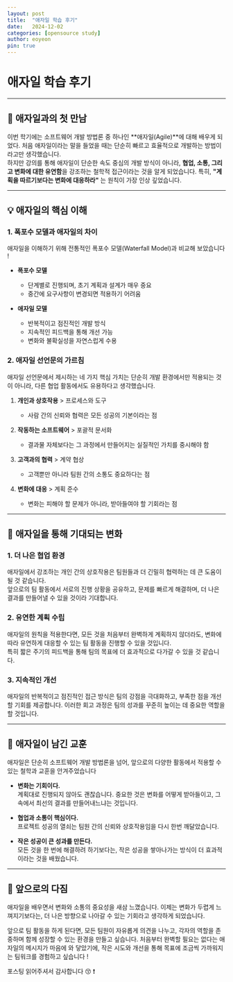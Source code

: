 ```yaml
---
layout: post
title:  "애자일 학습 후기"
date:   2024-12-02
categories: [opensource study]
author: eoyeon
pin: true
---
```


# 애자일 학습 후기

---

## 📝 **애자일과의 첫 만남**

이번 학기에는 소프트웨어 개발 방법론 중 하나인 **애자일(Agile)**에 대해 배우게 되었다. 
처음 애자일이라는 말을 들었을 때는 단순히 빠르고 효율적으로 개발하는 방법이라고만 생각했습니다.  
하지만 강의를 통해 애자일이 단순한 속도 중심의 개발 방식이 아니라, **협업, 소통, 그리고 변화에 대한 유연함**을 강조하는 철학적 접근이라는 것을 알게 되었습니다. 특히, **"계획을 따르기보다는 변화에 대응하라"** 는 원칙이 가장 인상 깊었습니다.

---

## 💡 **애자일의 핵심 이해**

### 1. **폭포수 모델과 애자일의 차이**
애자일을 이해하기 위해 전통적인 폭포수 모델(Waterfall Model)과 비교해 보았습니다 !

- **폭포수 모델**  
  - 단계별로 진행되며, 초기 계획과 설계가 매우 중요  
  - 중간에 요구사항이 변경되면 적용하기 어려움  

- **애자일 모델**  
  - 반복적이고 점진적인 개발 방식  
  - 지속적인 피드백을 통해 개선 가능  
  - 변화와 불확실성을 자연스럽게 수용  

### 2. **애자일 선언문의 가르침**
애자일 선언문에서 제시하는 네 가지 핵심 가치는 단순히 개발 환경에서만 적용되는 것이 아니라, 다른 협업 활동에서도 유용하다고 생각했습니다.

1. **개인과 상호작용** > 프로세스와 도구  
   - 사람 간의 신뢰와 협력은 모든 성공의 기본이라는 점

2. **작동하는 소프트웨어** > 포괄적 문서화  
   - 결과물 자체보다는 그 과정에서 만들어지는 실질적인 가치를 중시해야 함

3. **고객과의 협력** > 계약 협상  
   - 고객뿐만 아니라 팀원 간의 소통도 중요하다는 점

4. **변화에 대응** > 계획 준수  
   - 변화는 피해야 할 문제가 아니라, 받아들여야 할 기회라는 점

---

## 🔑 **애자일을 통해 기대되는 변화**

### 1. **더 나은 협업 환경**
애자일에서 강조하는 개인 간의 상호작용은 팀원들과 더 긴밀히 협력하는 데 큰 도움이 될 것 같습니다.  
앞으로의 팀 활동에서 서로의 진행 상황을 공유하고, 문제를 빠르게 해결하며, 더 나은 결과를 만들어낼 수 있을 것이라 기대합니다.

### 2. **유연한 계획 수립**
애자일의 원칙을 적용한다면, 모든 것을 처음부터 완벽하게 계획하지 않더라도, 변화에 따라 유연하게 대응할 수 있는 팀 활동을 진행할 수 있을 것입니다.  
특히 짧은 주기의 피드백을 통해 팀의 목표에 더 효과적으로 다가갈 수 있을 것 같습니다.

### 3. **지속적인 개선**
애자일의 반복적이고 점진적인 접근 방식은 팀의 강점을 극대화하고, 부족한 점을 개선할 기회를 제공합니다. 이러한 회고 과정은 팀의 성과를 꾸준히 높이는 데 중요한 역할을 할 것입니다.

---

## 🌟 **애자일이 남긴 교훈**

애자일은 단순히 소프트웨어 개발 방법론을 넘어, 앞으로의 다양한 활동에서 적용할 수 있는 철학과 교훈을 안겨주었습니다

- **변화는 기회이다.**  
  계획대로 진행되지 않아도 괜찮습니다. 중요한 것은 변화를 어떻게 받아들이고, 그 속에서 최선의 결과를 만들어내느냐는 것입니다.

- **협업과 소통이 핵심이다.**  
  프로젝트 성공의 열쇠는 팀원 간의 신뢰와 상호작용임을 다시 한번 깨달았습니다.

- **작은 성공이 큰 성과를 만든다.**  
  모든 것을 한 번에 해결하려 하기보다는, 작은 성공을 쌓아나가는 방식이 더 효과적이라는 것을 배웠습니다.

---

## 🎯 **앞으로의 다짐**

애자일을 배우면서 변화와 소통의 중요성을 새삼 느꼈습니다. 이제는 변화가 두렵게 느껴지기보다는, 더 나은 방향으로 나아갈 수 있는 기회라고 생각하게 되었습니다.  

앞으로 팀 활동을 하게 된다면, 모든 팀원이 자유롭게 의견을 나누고, 각자의 역할을 존중하며 함께 성장할 수 있는 환경을 만들고 싶습니다. 처음부터 완벽할 필요는 없다는 애자일의 메시지가 마음에 와 닿았기에, 작은 시도와 개선을 통해 목표에 조금씩 가까워지는 팀워크를 경험하고 싶습니다 !

포스팅 읽어주셔서 감사합니다 😚 ❗